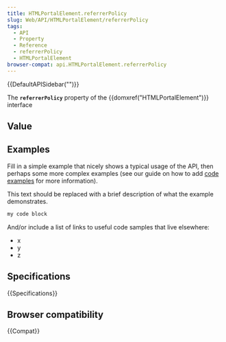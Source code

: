 ```yaml
---
title: HTMLPortalElement.referrerPolicy
slug: Web/API/HTMLPortalElement/referrerPolicy
tags:
  - API
  - Property
  - Reference
  - referrerPolicy
  - HTMLPortalElement
browser-compat: api.HTMLPortalElement.referrerPolicy
---
```

{{DefaultAPISidebar("")}}

The **`referrerPolicy`** property of the {{domxref("HTMLPortalElement")}} interface 

## Value



## Examples

Fill in a simple example that nicely shows a typical usage of the API, then perhaps some more complex examples (see our guide on how to add [code examples](/en-US/docs/MDN/Contribute/Structures/Code_examples) for more information).

This text should be replaced with a brief description of what the example demonstrates.

```js
my code block
```

And/or include a list of links to useful code samples that live elsewhere:

*   x
*   y
*   z

## Specifications

{{Specifications}}

## Browser compatibility

{{Compat}}


